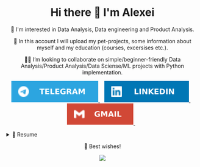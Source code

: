 <h1 align='center'>
  Hi there 👋 I'm Alexei
</h1>
<p align='center'>
  👀  I'm interested in Data Analysis, Data engineering and Product Analysis.
</p>
<p align='center'>
  💪  In this account I will upload my pet-projects, some information about myself and my education (courses, excersises etc.).
</p>
<p align='center'>
  🙋‍♂️  I’m looking to collaborate on simple/beginner-friendly Data Analysis/Product Analysis/Data Sciense/ML projects with Python implementation.
</p>

<p align='center'>
  
  <a href="https://t.me/Alex_dk78">
   <img src="img/Telegram-2CA5E0.svg" />
  </a>&nbsp;&nbsp;
  <a href="https://www.linkedin.com/in/aborovoi/">
    <img src="img/linkedin-0077B5.svg" />
  </a>&nbsp;&nbsp;
  <a href="mailto:aborovoi88@gmail.com">
    <img src="img/Gmail-D14836.svg" />
  </a>&nbsp;&nbsp;
  
</p>

<details>
  <summary>📃 Resume</summary>

## Education

- 📖 **Master, Faculty of Civil Engineering, Construction of bridges and tunnels**\
📆 September 2006 - July 2011\
📍 **Saint-Petersburg State University of Architecture and Civil Engineering** - St.Petersburg, RU

## Experience
<img align="right" src="img/Microsoft_Excel-217346.svg" />
<img align="right" src="img/Microsoft_Office-D83B01.svg" />


- 👨‍💻 **Project manager at Central Design Bureau for Marine Engineering "Rubin"**\
📆 October 2014 - Present\
🛠 I was involved in implementation of Kanban and Lean technologies, and controlling methods of the production processes. Under my monitoring, a number of factories and buildings were build, maintained and upgraded.

- 👨‍💻 **Data Analyst (Student) at Karpov.Courses"**\
📆 July 2023 - Present\
🛠 Training on the Data Analyst course in order to generalise previously acquired skills and gain additional knowledge. 
Main training topics: Python for data analysis, SQL (Clickhouse), Statistics, Product analytics, AB tests, Visualisation (Tableau), Airflow.

<img align="right" src="img/Tableau-E97627.svg" />
<img align="right" src="img/Airflow-017CEE.svg" />

- 👨‍💻 **Product Analyst (Student) at Tinkoff Education"**\
📆 February 2023 - June 2023
🛠 Performed data collection and analysis (PostgreSQL and Python (psycopg2)), cleaned and processed data (Pandas), visualised (Plotly). 
Formulated product hypotheses, produced A/B test design, selected statistical criteria, interpreted results, formulated conclusions.
Built machine learning models (Logistic Regression and Random Forest) for binary classification.

<img align="right" src="img/Pandas-2C2D72.svg" />

- 👨‍💻 **Big Data Analyst (Data Scientist) Student at ITMO University**\
📆 September 2022 - December 2022\
🛠 Stack: Databases (Oracle, PostgreSQL, MongoDB, Redis, Cassandra, Neo4j), Python (Pandas, NumPy, Matplotlib, Seaborn, Scikit-learn), MS Azure ML Studio, Machine learning algorithms (K-NN, K-Means, regressions, SVM, decision trees, random forest, ensembles), Neural networks (Tensorflow, Keras).
Solved a business problem of an existing online spare parts shop: Classify customers by order entry point (Store website/Avito/Yandex/E-mail newsletter/cold calls, etc.).
Performed analysis of the shop database for 2022 (Excel/Python cleanup and preparation). Built 5 machine learning models for multi-class classification (Scikit-learn). Performed hyperparameter selection of the modalities. Compared the quality metrics of the models. Visualised the results (Seaborn). Formulated conclusions.

<img align="right" src="img/scikit_learn-F7931E.svg" />
<img align="right" src="img/PostgreSQL-316192.svg" />
<img align="right" src="img/Python-FFD43B.svg" />
</details>

<p align='center'>
  🤝  Best wishes!
</p>
<p align='center'>
   <img src="https://komarev.com/ghpvc/?username=AlexDk78&style=flat-square" />
</p>

